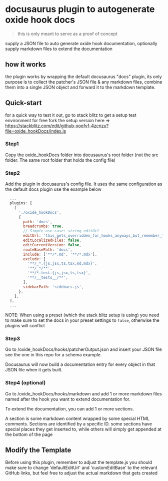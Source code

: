 # docusaurus plugin to autogenerate oxide hook docs
> this is only meant to serve as a proof of concept

supply a JSON file to auto generate oxide hook documentation,
optionally supply markdown files to extend the documentation

## how it works
the plugin works by wrapping the default docusaurus "docs" plugin, its only purpose is to collect the patcher's JSON file & any markdown files, combine them into a single JSON object and forward it to the markdown template. 

## Quick-start
for a quick way to test it out, go to stack blitz to get a setup test environment for free
fork the setup version here ⇒ https://stackblitz.com/edit/github-xoofvf-4zcnzu?file=oxide_hookDocs/index.js

### Step1
Copy the oxide_hookDocs folder into docusaurus's root folder (not the src folder. The same root folder that holds the config file)

### Step2
Add the plugin in docusaurus's config file. It uses the same configuration as the default docs plugin
use the example below 
```js
  ...
  plugins: [
    [
      './oxide_hookDocs',
      {
        path: 'docs',
        breadcrumbs: true,
        // Simple use-case: string editUrl
        editUrl: 'this_gets_overridden_for_hooks_anyways_but_remember_to_set_this_for_non_hook_content',
        editLocalizedFiles: false,
        editCurrentVersion: false,
        routeBasePath: 'docs',
        include: ['**/*.md', '**/*.mdx'],
        exclude: [
          '**/_*.{js,jsx,ts,tsx,md,mdx}',
          '**/_*/**',
          '**/*.test.{js,jsx,ts,tsx}',
          '**/__tests__/**',
        ],
        sidebarPath: 'sidebars.js',
      },
    ],
  ],
  ...
```
NOTE: When using a preset (which the stack blitz setup is using) you need to make sure to set the docs in your preset settings to `false`, otherwise the plugins will conflict

### Step3
Go to /oxide_hookDocs/hooks/patcherOutput.json and insert your JSON file
see the one in this repo for a schema example.

Docusaurus will now build a documentation entry for every object in that JSON file when it gets built.

### Step4 (optional)
Go to /oxide_hookDocs/hooks/markdown and add 1 or more markdown files named after the hook you want to extend documentation for.

To extend the documentation, you can add 1 or more sections.

A section is some markdown content wrapped by some special HTML comments. Sections are identified by a specific ID. some sections have special places they get inserted to, while others will simply get appended at the bottom of the page

## Modify the Template
Before using this plugin, remember to adjust the template.js
you should make sure to change 'defaultEditUrl' and 'customEditBase' to the relevant GitHub links, but feel free to adjust the actual markdown that gets created
